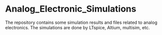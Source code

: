 # Analog_Electronic_Simulations
The repository contains some simulation results and files related to analog electronics. The simulations are done by LTspice, Altium, multisim, etc.
